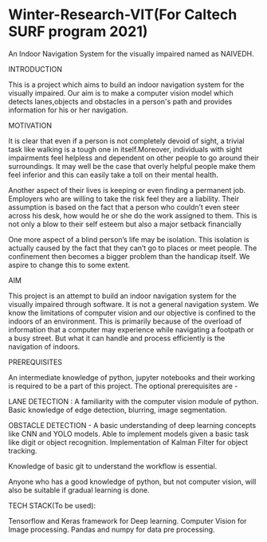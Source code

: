 # Winter-Research-VIT(For Caltech SURF program 2021)
An Indoor Navigation System for the visually impaired named as NAIVEDH.



INTRODUCTION

This is a project which aims to build an indoor navigation system for the visually impaired. Our aim is to make a computer vision model which detects lanes,objects and obstacles in a person's path and provides information for his or her navigation.


MOTIVATION

It is clear that even if a person is not completely devoid of sight, a trivial task like walking is a tough one in itself.Moreover, individuals with sight impairments feel helpless and dependent on other people to go around their surroundings. It may well be the case that overly helpful people make them feel inferior and this can easily take a toll on their mental health.

Another aspect of their lives is keeping or even finding a permanent job. Employers who are willing to take the risk feel they are a liability. Their assumption is based on the fact that a person who couldn’t even steer across his desk, how would he or she do the work assigned to them. This is not only a blow to their self esteem but also a major setback financially

One more aspect of a blind person’s life may be isolation. This isolation is actually caused by the fact that they can’t go to places or meet people. The confinement then becomes a bigger problem than the handicap itself.
We aspire to change this to some extent.


AIM

This project is an attempt to build an indoor navigation system for the visually impaired through software. 
It is not a general navigation system. We know the limitations of computer vision and our objective is confined to the indoors of an environment.
This is primarily because of the overload of information that a computer may experience while navigating a footpath or a busy street. But what it can handle and process efficiently is the navigation of indoors.


PREREQUISITES

 An intermediate knowledge of python, jupyter notebooks and their working is required to be a part of this project. The optional prerequisites are - 
 
LANE DETECTION :
A familiarity with the computer vision module of python.
Basic knowledge of edge detection, blurring, image segmentation.

OBSTACLE DETECTION - 
A basic understanding of deep learning concepts like CNN and YOLO models. 
Able to implement models given a basic task like digit or object recognition.
Implementation of Kalman Filter for object tracking.

Knowledge of basic git to understand the workflow is essential.

Anyone who has a good knowledge of python, but not computer vision, will also be suitable if gradual learning is done.





TECH STACK(To be used): 
  
Tensorflow and Keras framework for Deep learning.
Computer Vision for Image processing.
Pandas and numpy for data pre processing.
